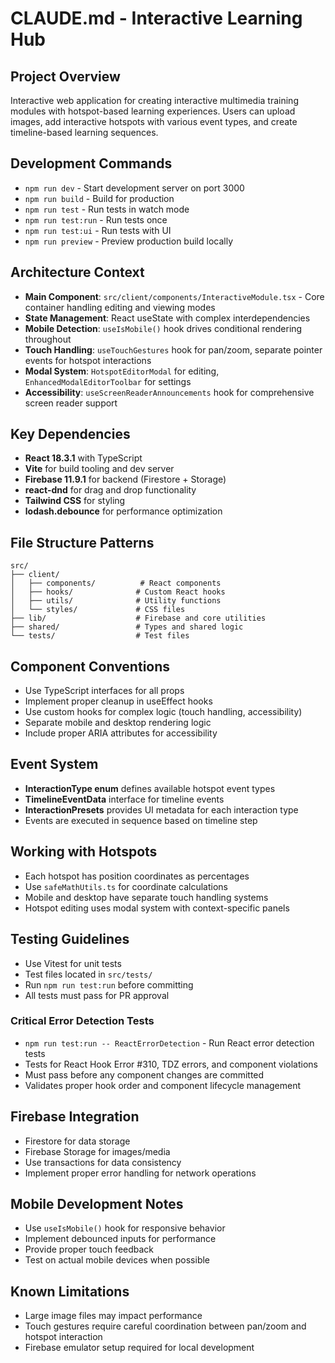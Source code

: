 # CLAUDE.md - Interactive Learning Hub

## Project Overview
Interactive web application for creating interactive multimedia training modules with hotspot-based learning experiences. Users can upload images, add interactive hotspots with various event types, and create timeline-based learning sequences.

## Development Commands
- `npm run dev` - Start development server on port 3000
- `npm run build` - Build for production
- `npm run test` - Run tests in watch mode
- `npm run test:run` - Run tests once
- `npm run test:ui` - Run tests with UI
- `npm run preview` - Preview production build locally

## Architecture Context
- **Main Component**: `src/client/components/InteractiveModule.tsx` - Core container handling editing and viewing modes
- **State Management**: React useState with complex interdependencies
- **Mobile Detection**: `useIsMobile()` hook drives conditional rendering throughout
- **Touch Handling**: `useTouchGestures` hook for pan/zoom, separate pointer events for hotspot interactions
- **Modal System**: `HotspotEditorModal` for editing, `EnhancedModalEditorToolbar` for settings
- **Accessibility**: `useScreenReaderAnnouncements` hook for comprehensive screen reader support

## Key Dependencies
- **React 18.3.1** with TypeScript
- **Vite** for build tooling and dev server
- **Firebase 11.9.1** for backend (Firestore + Storage)
- **react-dnd** for drag and drop functionality
- **Tailwind CSS** for styling
- **lodash.debounce** for performance optimization

## File Structure Patterns
```
src/
├── client/
│   ├── components/          # React components
│   ├── hooks/              # Custom React hooks  
│   ├── utils/              # Utility functions
│   └── styles/             # CSS files
├── lib/                    # Firebase and core utilities
├── shared/                 # Types and shared logic
└── tests/                  # Test files
```

## Component Conventions
- Use TypeScript interfaces for all props
- Implement proper cleanup in useEffect hooks
- Use custom hooks for complex logic (touch handling, accessibility)
- Separate mobile and desktop rendering logic
- Include proper ARIA attributes for accessibility

## Event System
- **InteractionType enum** defines available hotspot event types
- **TimelineEventData** interface for timeline events
- **InteractionPresets** provides UI metadata for each interaction type
- Events are executed in sequence based on timeline step

## Working with Hotspots
- Each hotspot has position coordinates as percentages
- Use `safeMathUtils.ts` for coordinate calculations
- Mobile and desktop have separate touch handling systems
- Hotspot editing uses modal system with context-specific panels

## Testing Guidelines
- Use Vitest for unit tests
- Test files located in `src/tests/`
- Run `npm run test:run` before committing
- All tests must pass for PR approval

### Critical Error Detection Tests
- `npm run test:run -- ReactErrorDetection` - Run React error detection tests
- Tests for React Hook Error #310, TDZ errors, and component violations
- Must pass before any component changes are committed
- Validates proper hook order and component lifecycle management

## Firebase Integration
- Firestore for data storage
- Firebase Storage for images/media
- Use transactions for data consistency
- Implement proper error handling for network operations

## Mobile Development Notes
- Use `useIsMobile()` hook for responsive behavior
- Implement debounced inputs for performance
- Provide proper touch feedback
- Test on actual mobile devices when possible

## Known Limitations
- Large image files may impact performance
- Touch gestures require careful coordination between pan/zoom and hotspot interaction
- Firebase emulator setup required for local development